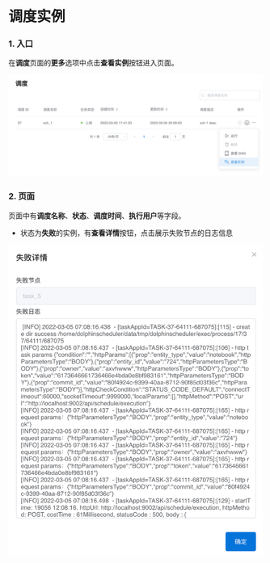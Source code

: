 # 调度实例

### 1. 入口

在**调度**页面的**更多**选项中点击**查看实例**按钮进入页面。

<p align="center">
    <img src="/byzer-notebook/zh-cn/schedule/images/instance_entry.png" alt="name"  width="800"/>
</p>

### 2. 页面

页面中有**调度名称**、**状态**、**调度时间**、**执行用户**等字段。

- 状态为**失败**的实例，有**查看详情**按钮，点击展示失败节点的日志信息

<p align="center">
    <img src="/byzer-notebook/zh-cn/schedule/images/instance_failure.png" alt="name"  width="800"/>
</p>